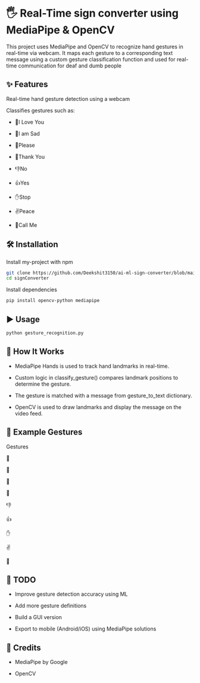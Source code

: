 
# 🖐️ Real-Time sign converter using MediaPipe & OpenCV

This project uses MediaPipe and OpenCV to recognize hand gestures in real-time via webcam. It maps each gesture to a corresponding text message using a custom gesture classification function and used for real-time communication for deaf and dumb people



## ✨ Features
Real-time hand gesture detection using a webcam

Classifies gestures such as:

- 🤟I Love You

- 🙁I am Sad

- 🙏Please

- 👏Thank You

- 👎No
 
- 👍Yes

- ✋Stop

- ✌️Peace

- 🤙Call Me

## 🛠️ Installation

Install my-project with npm

```bash
git clone https://github.com/Deekshit3150/ai-ml-sign-converter/blob/main/signConverter.py
cd signConverter
```

Install dependencies

```bash
pip install opencv-python mediapipe
```
## ▶️ Usage
```bash
python gesture_recognition.py

```


## 🧠 How It Works
- MediaPipe Hands is used to track hand landmarks in real-time.

- Custom logic in classify_gesture() compares landmark positions to determine the gesture.

- The gesture is matched with a message from gesture_to_text dictionary.

- OpenCV is used to draw landmarks and display the message on the video feed.


## 🧪 Example Gestures
Gestures

🤟

🙁	

🙏	

👏	

👎	

👍	

✋	

✌️	

🤙	
## 🧩 TODO
- Improve gesture detection accuracy using ML

- Add more gesture definitions

- Build a GUI version

- Export to mobile (Android/iOS) using MediaPipe solutions


## 🙌 Credits
- MediaPipe by Google

- OpenCV

